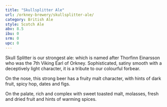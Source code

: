 ```yaml
---
title: "Skullsplitter Ale"
url: /orkney-brewery/skullsplitter-ale/
category: British Ale
style: Scotch Ale
abv: 8.5
ibu: 0
srm: 0
upc: 0
---
```

Skull Splitter is our strongest ale: which is named after Thorfinn Einarsson who was the 7th Viking Earl of Orkney. Sophisticated, satiny smooth with a deceptively light character, it is a tribute to our colourful forbear.

On the nose, this strong beer has a fruity malt character, with hints of dark fruit, spicy hop, dates and figs.

On the palate, rich and complex with sweet toasted malt, molasses, fresh and dried fruit and hints of warming spices.
